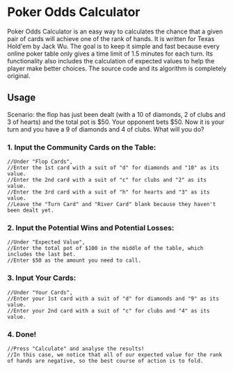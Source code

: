 # Poker Odds Calculator

Poker Odds Calculator is an easy way to calculates the chance that a given pair of cards will achieve one of the rank of hands. It is written for Texas Hold'em by Jack Wu. The goal is to keep it simple and fast because every online poker table only gives a time limit of 1.5 minutes for each turn. Its functionality also includes the calculation of expected values to help the player make better choices. The source code and its algorithm is completely original.

## Usage

Scenario: the flop has just been dealt (with a 10 of diamonds, 2 of clubs and 3 of hearts) and the total pot is $50. Your opponent bets $50. Now it is your turn and you have a 9 of diamonds and 4 of clubs. What will you do?

### 1. Input the Community Cards on the Table:

    //Under "Flop Cards", 
    //Enter the 1st card with a suit of "d" for diamonds and "10" as its value.
    //Enter the 2nd card with a suit of "c" for clubs and "2" as its value.
    //Enter the 3rd card with a suit of "h" for hearts and "3" as its value.
    //Leave the "Turn Card" and "River Card" blank because they haven't been dealt yet.

### 2. Input the Potential Wins and Potential Losses:

    //Under "Expected Value",
    //Enter the total pot of $100 in the middle of the table, which includes the last bet.
    //Enter $50 as the amount you need to call.

### 3. Input Your Cards:

    //Under "Your Cards",
    //Enter your 1st card with a suit of "d" for diamonds and "9" as its value.
    //Enter your 2nd card with a suit of "c" for clubs and "4" as its value.

### 4. Done!
    //Press "Calculate" and analyse the results!
    //In this case, we notice that all of our expected value for the rank of hands are negative, so the best course of action is to fold.
